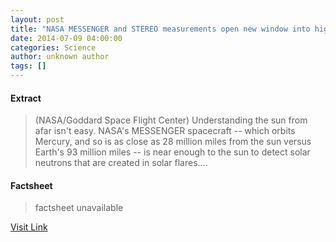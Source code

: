 ```yaml
---
layout: post
title: "NASA MESSENGER and STEREO measurements open new window into high-energy processes on the sun"
date: 2014-07-09 04:00:00
categories: Science
author: unknown author
tags: []
---
```



#### Extract
>(NASA/Goddard Space Flight Center) Understanding the sun from afar isn't easy. NASA's MESSENGER spacecraft -- which orbits Mercury, and so is as close as 28 million miles from the sun versus Earth's 93 million miles -- is near enough to the sun to detect solar neutrons that are created in solar flares....

#### Factsheet
>factsheet unavailable

[Visit Link](http://www.eurekalert.org/pub_releases/2014-07/nsfc-nma070914.php)


